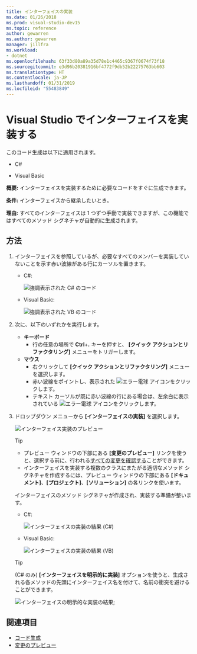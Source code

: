 ```yaml
---
title: インターフェイスの実装
ms.date: 01/26/2018
ms.prod: visual-studio-dev15
ms.topic: reference
author: gewarren
ms.author: gewarren
manager: jillfra
ms.workload:
- dotnet
ms.openlocfilehash: 63f33d80a89a35d78e1c4465c9367f0674f73f18
ms.sourcegitcommit: e3d96b20381916bf4772f9db52b22275763bb603
ms.translationtype: HT
ms.contentlocale: ja-JP
ms.lasthandoff: 01/31/2019
ms.locfileid: "55483849"
---
```

# <a name="implement-an-interface-in-visual-studio"></a>Visual Studio でインターフェイスを実装する

このコード生成は以下に適用されます。

- C#

- Visual Basic

**概要:** インターフェイスを実装するために必要なコードをすぐに生成できます。

**条件:** インターフェイスから継承したいとき。

**理由:** すべてのインターフェイスは 1 つずつ手動で実装できますが、この機能ではすべてのメソッド シグネチャが自動的に生成されます。

## <a name="how-to"></a>方法

1. インターフェイスを参照しているが、必要なすべてのメンバーを実装していないことを示す赤い波線がある行にカーソルを置きます。

   - C#: 

       ![強調表示された C# のコード](media/interface-highlight-cs.png)

   - Visual Basic: 

       ![強調表示された VB のコード](media/interface-highlight-vb.png)

2. 次に、以下のいずれかを実行します。

   - **キーボード**
      - 行の任意の場所で **Ctrl**+**.** キーを押すと、 **[クイック アクションとリファクタリング]** メニューをトリガーします。
   - **マウス**
      - 右クリックして **[クイック アクションとリファクタリング]** メニューを選択します。
      - 赤い波線をポイントし、表示された ![エラー電球](media/error-bulb.png) アイコンをクリックします。
      - テキスト カーソルが既に赤い波線の行にある場合は、左余白に表示されている ![エラー電球](media/error-bulb.png) アイコンをクリックします。

3. ドロップダウン メニューから **[インターフェイスの実装]** を選択します。

   ![インターフェイス実装のプレビュー](media/interface-preview-cs.png)

   > [!TIP]
   > - プレビュー ウィンドウの下部にある **[変更のプレビュー]** リンクを使うと、選択する前に、行われる[すべての変更を確認する](../../ide/preview-changes.md)ことができます。
   > - インターフェイスを実装する複数のクラスにまたがる適切なメソッド シグネチャを作成するには、プレビュー ウィンドウの下部にある **[ドキュメント]**、**[プロジェクト]**、**[ソリューション]** の各リンクを使います。

   インターフェイスのメソッド シグネチャが作成され、実装する準備が整います。

   - C#: 

       ![インターフェイスの実装の結果 (C#)](media/interface-result-cs.png)

   - Visual Basic: 

       ![インターフェイスの実装の結果 (VB)](media/interface-result-vb.png)

   > [!TIP]
   > (C# のみ) **[インターフェイスを明示的に実装]** オプションを使うと、生成される各メソッドの先頭にインターフェイス名を付けて、名前の衝突を避けることができます。
   >
   > ![インターフェイスの明示的な実装の結果](media/interface-explicitresult-cs.png);

## <a name="see-also"></a>関連項目

- [コード生成](../code-generation-in-visual-studio.md)
- [変更のプレビュー](../../ide/preview-changes.md)